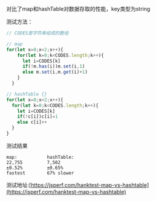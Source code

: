 对比了map和hashTable对数据存取的性能，key类型为string

测试方法：
```js
// CODES是字符串组成的数组

// map
for(let x=0;x<2;x++){
    for(let k=0;k<CODES.length;k++){
      let i=CODES[k]
      if(!m.has(i))m.set(i,1)
      else m.set(i,m.get(i)+1)
    }
  }

// hashTable {}
for(let x=0;x<2;x++){
  for(let k=0;k<CODES.length;k++){
    let i=CODES[k]
    if(!c[i])c[i]=1
    else c[i]++
  }
}
```

测试结果

```
map:           hashTable:         
22,755         7,502          
±0.52%         ±0.65%         
fastest        67% slower              
```

测试地址:[https://jsperf.com/hanktest-map-vs-hashtable](https://jsperf.com/hanktest-map-vs-hashtable)